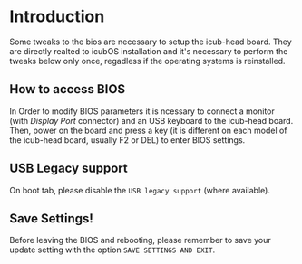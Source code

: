 # Introduction

Some tweaks to the bios are necessary to setup the icub-head board.
They are directly realted to icubOS installation and it's necessary to perform the tweaks below only once, regadless if the operating systems is reinstalled.

## How to access BIOS

In Order to modify BIOS parameters it is ncessary to connect a monitor (with _Display Port_ connector) and an USB keyboard to the icub-head board.
Then, power on the board and press a key (it is different on each model of the icub-head board, usually F2 or DEL) to enter BIOS settings.

## USB Legacy support

On boot tab, please disable the `USB legacy support` (where available).

## Save Settings!

Before leaving the BIOS and rebooting, please remember to save your update setting with the option `SAVE SETTINGS AND EXIT`.

